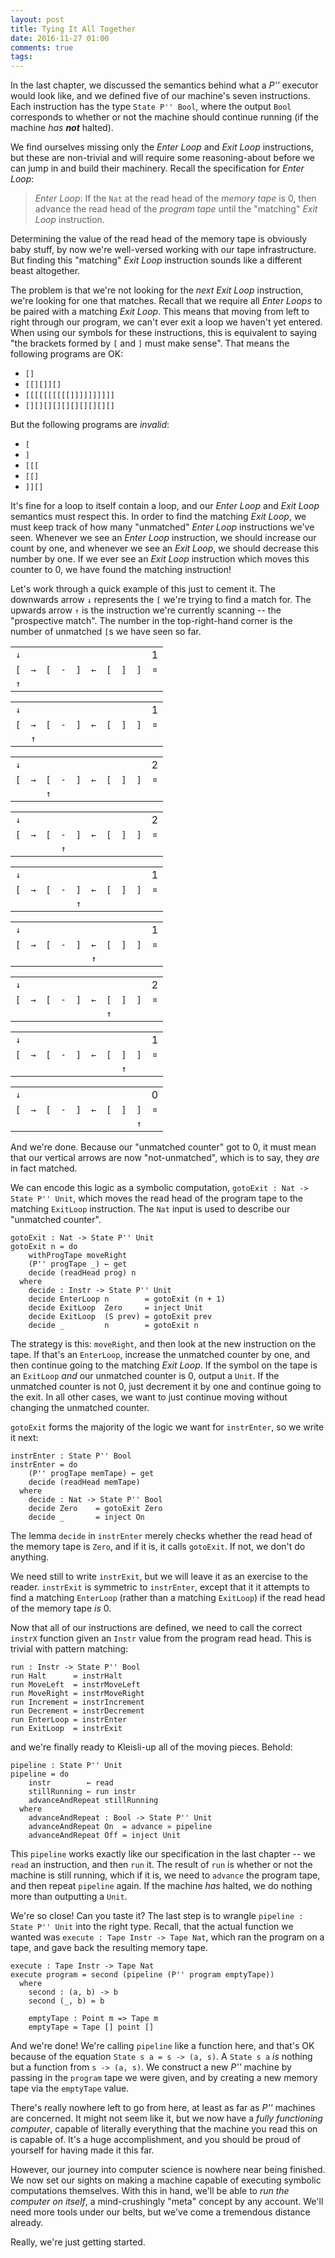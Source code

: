 ```yaml
---
layout: post
title: Tying It All Together
date: 2016-11-27 01:00
comments: true
tags:
---
```


In the last chapter, we discussed the semantics behind what a *P''* executor
would look like, and we defined five of our machine's seven instructions. Each
instruction has the type `State P'' Bool`, where the output `Bool` corresponds
to whether or not the machine should continue running (if the machine *has
**not*** halted).

We find ourselves missing only the *Enter Loop* and *Exit Loop* instructions,
but these are non-trivial and will require some reasoning-about before we can
jump in and build their machinery. Recall the specification for *Enter Loop*:

> *Enter Loop*: If the `Nat` at the read head of the *memory tape* is $0$, then
> advance the read head of the *program tape* until the "matching" *Exit Loop*
> instruction.

Determining the value of the read head of the memory tape is obviously baby
stuff, by now we're well-versed working with our tape infrastructure. But
finding this "matching" *Exit Loop* instruction sounds like a different beast
altogether.

The problem is that we're not looking for the *next* *Exit Loop* instruction,
we're looking for one that matches. Recall that we require all *Enter Loops* to
be paired with a matching *Exit Loop*. This means that moving from left to right
through our program, we can't ever exit a loop we haven't yet entered. When
using our symbols for these instructions, this is equivalent to saying "the
brackets formed by `[` and `]` must make sense". That means the following
programs are OK:

* `[]`
* `[[][]][]`
* `[[[[[[[[[[]]]]]]]]]]`
* `[][][][][][][][][][]`

But the following programs are *invalid*:

* `[`
* `]`
* `[[[`
* `[[]`
* `]][]`

It's fine for a loop to itself contain a loop, and our *Enter Loop* and *Exit
Loop* semantics must respect this. In order to find the matching *Exit Loop*, we
must keep track of how many "unmatched" *Enter Loop* instructions we've seen.
Whenever we see an *Enter Loop* instruction, we should increase our count by
one, and whenever we see an *Exit Loop*, we should decrease this number by one.
If we ever see an *Exit Loop* instruction which moves this counter to $0$, we
have found the matching instruction!

Let's work through a quick example of this just to cement it. The downwards
arrow `↓` represents the `[` we're trying to find a match for. The upwards arrow
`↑` is the instruction we're currently scanning -- the "prospective match". The
number in the top-right-hand corner is the number of unmatched `[`s we have seen
so far.

<div class="noborders">

|     |     |     |     |     |     |     |     |     |     |
|:---:|:---:|:---:|:---:|:---:|:---:|:---:|:---:|:---:|:---:|
| `↓` |     |     |     |     |     |     |     |     | $1$ |
| `[` | `→` | `[` | `-` | `]` | `←` | `[` | `]` | `]` | `¤` |
| `↑` |     |     |     |     |     |     |     |     |     |

|     |     |     |     |     |     |     |     |     |     |
|:---:|:---:|:---:|:---:|:---:|:---:|:---:|:---:|:---:|:---:|
| `↓` |     |     |     |     |     |     |     |     | $1$ |
| `[` | `→` | `[` | `-` | `]` | `←` | `[` | `]` | `]` | `¤` |
|     | `↑` |     |     |     |     |     |     |     |     |

|     |     |     |     |     |     |     |     |     |     |
|:---:|:---:|:---:|:---:|:---:|:---:|:---:|:---:|:---:|:---:|
| `↓` |     |     |     |     |     |     |     |     | $2$ |
| `[` | `→` | `[` | `-` | `]` | `←` | `[` | `]` | `]` | `¤` |
|     |     | `↑` |     |     |     |     |     |     |     |

|     |     |     |     |     |     |     |     |     |     |
|:---:|:---:|:---:|:---:|:---:|:---:|:---:|:---:|:---:|:---:|
| `↓` |     |     |     |     |     |     |     |     | $2$ |
| `[` | `→` | `[` | `-` | `]` | `←` | `[` | `]` | `]` | `¤` |
|     |     |     | `↑` |     |     |     |     |     |     |

|     |     |     |     |     |     |     |     |     |     |
|:---:|:---:|:---:|:---:|:---:|:---:|:---:|:---:|:---:|:---:|
| `↓` |     |     |     |     |     |     |     |     | $1$ |
| `[` | `→` | `[` | `-` | `]` | `←` | `[` | `]` | `]` | `¤` |
|     |     |     |     | `↑` |     |     |     |     |     |

|     |     |     |     |     |     |     |     |     |     |
|:---:|:---:|:---:|:---:|:---:|:---:|:---:|:---:|:---:|:---:|
| `↓` |     |     |     |     |     |     |     |     | $1$ |
| `[` | `→` | `[` | `-` | `]` | `←` | `[` | `]` | `]` | `¤` |
|     |     |     |     |     | `↑` |     |     |     |     |

|     |     |     |     |     |     |     |     |     |     |
|:---:|:---:|:---:|:---:|:---:|:---:|:---:|:---:|:---:|:---:|
| `↓` |     |     |     |     |     |     |     |     | $2$ |
| `[` | `→` | `[` | `-` | `]` | `←` | `[` | `]` | `]` | `¤` |
|     |     |     |     |     |     | `↑` |     |     |     |

|     |     |     |     |     |     |     |     |     |     |
|:---:|:---:|:---:|:---:|:---:|:---:|:---:|:---:|:---:|:---:|
| `↓` |     |     |     |     |     |     |     |     | $1$ |
| `[` | `→` | `[` | `-` | `]` | `←` | `[` | `]` | `]` | `¤` |
|     |     |     |     |     |     |     | `↑` |     |     |

|     |     |     |     |     |     |     |     |     |     |
|:---:|:---:|:---:|:---:|:---:|:---:|:---:|:---:|:---:|:---:|
| `↓` |     |     |     |     |     |     |     |     | $0$ |
| `[` | `→` | `[` | `-` | `]` | `←` | `[` | `]` | `]` | `¤` |
|     |     |     |     |     |     |     |     | `↑` |     |

</div>

And we're done. Because our "unmatched counter" got to $0$, it must mean that
our vertical arrows are now "not-unmatched", which is to say, they *are* in fact
matched.

We can encode this logic as a symbolic computation, `gotoExit : Nat -> State P''
Unit`, which moves the read head of the program tape to the matching `ExitLoop`
instruction. The `Nat` input is used to describe our "unmatched counter".

```
gotoExit : Nat -> State P'' Unit
gotoExit n = do
    withProgTape moveRight
    (P'' progTape _) ← get
    decide (readHead prog) n
  where
    decide : Instr -> State P'' Unit
    decide EnterLoop n        = gotoExit (n + 1)
    decide ExitLoop  Zero     = inject Unit
    decide ExitLoop  (S prev) = gotoExit prev
    decide _         n        = gotoExit n
```

The strategy is this: `moveRight`, and then look at the new instruction on the
tape. If that's an `EnterLoop`, increase the unmatched counter by one, and then
continue going to the matching *Exit Loop*. If the symbol on the tape is an
`ExitLoop` *and* our unmatched counter is $0$, output a `Unit`. If the unmatched
counter is not $0$, just decrement it by one and continue going to the exit. In
all other cases, we want to just continue moving without changing the unmatched
counter.

`gotoExit` forms the majority of the logic we want for `instrEnter`, so we write
it next:

```
instrEnter : State P'' Bool
instrEnter = do
    (P'' progTape memTape) ← get
    decide (readHead memTape)
  where
    decide : Nat -> State P'' Bool
    decide Zero    = gotoExit Zero
    decide _       = inject On
```

The lemma `decide` in `instrEnter` merely checks whether the read head of the
memory tape is `Zero`, and if it is, it calls `gotoExit`. If not, we don't do
anything.

We need still to write `instrExit`, but we will leave it as an exercise to the
reader. `instrExit` is symmetric to `instrEnter`, except that it it attempts to
find a matching `EnterLoop` (rather than a matching `ExitLoop`) if the read head
of the memory tape *is* $0$.

Now that all of our instructions are defined, we need to call the correct
`instrX` function given an `Instr` value from the program read head. This is
trivial with pattern matching:

```
run : Instr -> State P'' Bool
run Halt      = instrHalt
run MoveLeft  = instrMoveLeft
run MoveRight = instrMoveRight
run Increment = instrIncrement
run Decrement = instrDecrement
run EnterLoop = instrEnter
run ExitLoop  = instrExit
```

and we're finally ready to Kleisli-up all of the moving pieces. Behold:

```
pipeline : State P'' Unit
pipeline = do
    instr        ← read
    stillRunning ← run instr
    advanceAndRepeat stillRunning
  where
    advanceAndRepeat : Bool -> State P'' Unit
    advanceAndRepeat On  = advance » pipeline
    advanceAndRepeat Off = inject Unit
```

This `pipeline` works exactly like our specification in the last chapter -- we
`read` an instruction, and then `run` it. The result of `run` is whether or not
the machine is still running, which if it is, we need to `advance` the program
tape, and then repeat `pipeline` again. If the machine *has* halted, we do
nothing more than outputting a `Unit`.

We're so close! Can you taste it? The last step is to wrangle `pipeline : State
P'' Unit` into the right type. Recall, that the actual function we wanted was
`execute : Tape Instr -> Tape Nat`, which ran the program on a tape, and gave
back the resulting memory tape.

```
execute : Tape Instr -> Tape Nat
execute program = second (pipeline (P'' program emptyTape))
  where
    second : (a, b) -> b
    second (_, b) = b

    emptyTape : Point m => Tape m
    emptyTape = Tape [] point []
```

And we're done! We're calling `pipeline` like a function here, and that's OK
because of the equation `State s a = s -> (a, s)`. A `State s a` *is* nothing
but a function from `s -> (a, s)`. We construct a new *P''* machine by passing
in the `program` tape we were given, and by creating a new memory tape via the
`emptyTape` value.

There's really nowhere left to go from here, at least as far as *P''* machines
are concerned. It might not seem like it, but we now have a *fully functioning
computer*, capable of literally everything that the machine you read this on is
capable of. It's a huge accomplishment, and you should be proud of yourself for
having made it this far.

However, our journey into computer science is nowhere near being finished. We
now set our sights on making a machine capable of executing symbolic
computations themselves. With this in hand, we'll be able to *run the computer
on itself*, a mind-crushingly "meta" concept by any account. We'll need more
tools under our belts, but we've come a tremendous distance already.

Really, we're just getting started.

